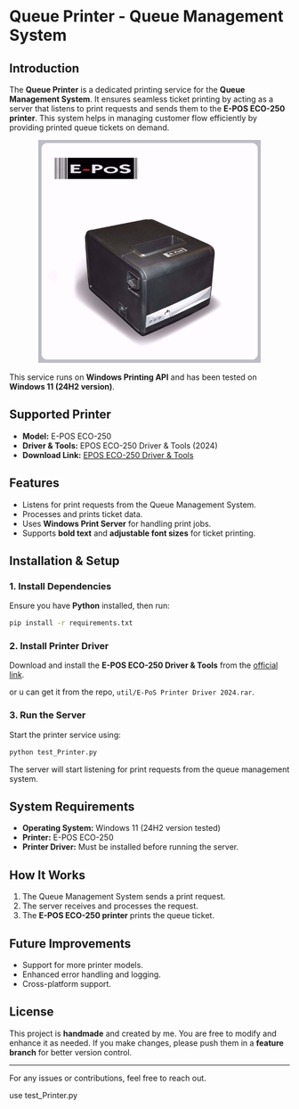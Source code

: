 # Queue Printer - Queue Management System

## Introduction

The **Queue Printer** is a dedicated printing service for the **Queue Management System**. It ensures seamless ticket printing by acting as a server that listens to print requests and sends them to the **E-POS ECO-250 printer**. This system helps in managing customer flow efficiently by providing printed queue tickets on demand.

<div style="text-align: center;">
    <img src="util/0007585_e-pos-eco-250-thermal-printer_625.jpg" alt="E-POS ECO-250 Printer" width="400">
</div>

This service runs on **Windows Printing API** and has been tested on **Windows 11 (24H2 version)**.

## Supported Printer

- **Model:** E-POS ECO-250
- **Driver & Tools:** EPOS ECO-250 Driver & Tools (2024)
- **Download Link:** [EPOS ECO-250 Driver & Tools](https://www.oscaret.com/e-pos-eco-250)

## Features

- Listens for print requests from the Queue Management System.
- Processes and prints ticket data.
- Uses **Windows Print Server** for handling print jobs.
- Supports **bold text** and **adjustable font sizes** for ticket printing.

## Installation & Setup

### 1. Install Dependencies

Ensure you have **Python** installed, then run:

```bash
pip install -r requirements.txt
```

### 2. Install Printer Driver

Download and install the **E-POS ECO-250 Driver & Tools** from the [official link](https://www.oscaret.com/e-pos-eco-250).

or u can get it from the repo, `util/E-PoS Printer Driver 2024.rar`.

### 3. Run the Server

Start the printer service using:

```bash
python test_Printer.py
```

The server will start listening for print requests from the queue management system.

## System Requirements

- **Operating System:** Windows 11 (24H2 version tested)
- **Printer:** E-POS ECO-250
- **Printer Driver:** Must be installed before running the server.

## How It Works

1. The Queue Management System sends a print request.
2. The server receives and processes the request.
3. The **E-POS ECO-250 printer** prints the queue ticket.

## Future Improvements

- Support for more printer models.
- Enhanced error handling and logging.
- Cross-platform support.

## License

This project is **handmade** and created by me. You are free to modify and enhance it as needed. If you make changes, please push them in a **feature branch** for better version control.

---

For any issues or contributions, feel free to reach out. 

use test_Printer.py

